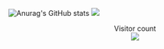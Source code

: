 <!-- ![](https://media0.giphy.com/media/3otPorWLQJq5GmHRtu/giphy.gif)
 -->
![Anurag's GitHub stats](https://github-readme-stats.vercel.app/api?username=emannocum&count_private=true&show_icons=true)
<a href=#><img src="contributions.svg"></a>

<p align="center"> 
  Visitor count<br>
  <img src="https://profile-counter.glitch.me/HiImMadoxx69/count.svg" style ="width: 'auto'"/>
</p>
